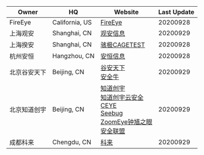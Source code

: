 Owner | HQ | Website | Last Update
--- | --- | --- | ---
FireEye | California, US | [FireEye](https://www.fireeye.com/) | 20200928
上海观安 | Shanghai, CN | [观安信息](https://www.idss-cn.com/) | 20200929
上海揆安 | Shanghai, CN | [骇极CAGETEST](https://www.cagetest.com/) | 20200928
杭州安恒 | Hangzhou, CN | [安恒信息](https://www.dbappsecurity.com.cn/) | 20200928
北京谷安天下 | Beijing, CN | [谷安天下](http://www.gooann.com/)<br/>[安全牛](https://www.aqniu.com/) | 20200929
北京知道创宇 | Beijing, CN | [知道创宇](https://www.knownsec.com/)<br/>[知道创宇云安全](https://www.yunaq.com/)<br/>[CEYE](http://ceye.io/)<br/>[Seebug](https://www.seebug.org/)<br/>[ZoomEye钟馗之眼](https://www.zoomeye.org/)<br/>[安全联盟](https://www.anquan.org/) | 20200929
成都科来 | Chengdu, CN | [科来](http://www.colasoft.com.cn/) | 20200929
